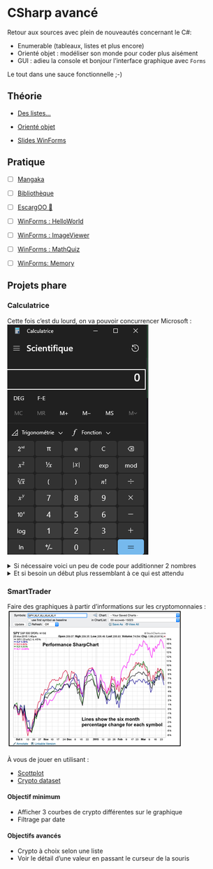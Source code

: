 # CSharp avancé

Retour aux sources avec plein de nouveautés concernant le C#:

- Enumerable (tableaux, listes et plus encore)
- Orienté objet : modéliser son monde pour coder plus aisément
- GUI : adieu la console et bonjour l’interface graphique avec `Forms`

Le tout dans une sauce fonctionnelle ;-)

## Théorie
- [Des listes...](../supports/csharp-list.md)
- [Orienté objet](../supports/csharp-oo.md)


- [Slides WinForms](https://jonathanmelly.github.io/msig24/csharp2-forms/html0/)

## Pratique
- [ ] [Mangaka](../activites/mangaka/README.md)


- [ ] [Bibliothèque](../activites/mangaka/biblio.md)
- [ ] [EscargOO 🐌](../activites/snail/README.md)


- [ ] [WinForms : HelloWorld](https://learn.microsoft.com/fr-ch/visualstudio/ide/create-csharp-winform-visual-studio?toc=%2Fvisualstudio%2Fget-started%2Fcsharp%2Ftoc.json&bc=%2Fvisualstudio%2Fget-started%2Fcsharp%2Fbreadcrumb%2Ftoc.json&view=vs-2022&WT.mc_id=email&sharingId=B032694AB452ABFB)
- [ ] [WinForms : ImageViewer](https://learn.microsoft.com/fr-ch/visualstudio/get-started/csharp/tutorial-windows-forms-picture-viewer-layout?view=vs-2022)
- [ ] [WinForms : MathQuiz](https://learn.microsoft.com/fr-ch/visualstudio/get-started/csharp/tutorial-windows-forms-math-quiz-create-project-add-controls?view=vs-2022)
- [ ] [WinForms: Memory](https://learn.microsoft.com/fr-ch/visualstudio/get-started/csharp/tutorial-windows-forms-create-match-game?view=vs-2022)

## Projets phare

### Calculatrice
Cette fois c’est du lourd, on va pouvoir concurrencer Microsoft :
![calccsharp2.png](assets/calccsharp2.png)

<details>
<summary>Si nécessaire voici un peu de code pour additionner 2 nombres</summary>

# Création d'une Calculatrice Simple en C# Windows Forms

## 1. Structure de base
- Créez un nouveau projet Windows Forms dans Visual Studio
- Nommez-le "SimpleCalculator"

## 2. Design de l'interface utilisateur

Les éléments nécessaires sont :
- Une Form (fenêtre principale)
- Deux TextBox pour les nombres
- Un Button pour l'addition
- Un Label pour afficher le résultat

### Configuration des propriétés

```csharp
// Form
this.Text = "Calculatrice Simple"; // Titre de la fenêtre
this.Size = new Size(300, 200);    // Taille de la fenêtre

// TextBox pour le premier nombre
private TextBox firstNumberTextBox;
firstNumberTextBox.Location = new Point(20, 20);
firstNumberTextBox.Size = new Size(100, 20);
firstNumberTextBox.Name = "firstNumberTextBox";

// TextBox pour le deuxième nombre
private TextBox secondNumberTextBox;
secondNumberTextBox.Location = new Point(20, 50);
secondNumberTextBox.Size = new Size(100, 20);
secondNumberTextBox.Name = "secondNumberTextBox";

// Button pour l'addition
private Button addButton;
addButton.Text = "+";
addButton.Location = new Point(130, 35);
addButton.Size = new Size(50, 23);
addButton.Name = "addButton";

// Label pour le résultat
private Label resultLabel;
resultLabel.Text = "Résultat : ";
resultLabel.Location = new Point(20, 90);
resultLabel.Size = new Size(200, 20);
resultLabel.Name = "resultLabel";
```

## 3. Code de la logique

```csharp
public partial class Form1 : Form
{
    // Déclaration des variables globales
    private TextBox firstNumberTextBox;
    private TextBox secondNumberTextBox;
    private Button addButton;
    private Label resultLabel;

    public Form1()
    {
        InitializeComponent();
        InitializeUI();
    }

    private void InitializeUI()
    {
        // Configuration de la fenêtre
        this.Text = "Calculatrice Simple";
        this.Size = new Size(300, 200);

        // Initialisation des contrôles
        // Premier TextBox
        firstNumberTextBox = new TextBox();
        firstNumberTextBox.Location = new Point(20, 20);
        firstNumberTextBox.Size = new Size(100, 20);
        this.Controls.Add(firstNumberTextBox);

        // Deuxième TextBox
        secondNumberTextBox = new TextBox();
        secondNumberTextBox.Location = new Point(20, 50);
        secondNumberTextBox.Size = new Size(100, 20);
        this.Controls.Add(secondNumberTextBox);

        // Bouton d'addition
        addButton = new Button();
        addButton.Text = "+";
        addButton.Location = new Point(130, 35);
        addButton.Size = new Size(50, 23);
        addButton.Click += new EventHandler(AddButton_Click); // Événement de clic
        this.Controls.Add(addButton);

        // Label de résultat
        resultLabel = new Label();
        resultLabel.Text = "Résultat : ";
        resultLabel.Location = new Point(20, 90);
        resultLabel.Size = new Size(200, 20);
        this.Controls.Add(resultLabel);
    }

    // Gestionnaire d'événement pour le bouton d'addition
    private void AddButton_Click(object sender, EventArgs e)
    {
        try
        {
            // Conversion des entrées en nombres
            double firstNumber = Convert.ToDouble(firstNumberTextBox.Text);
            double secondNumber = Convert.ToDouble(secondNumberTextBox.Text);

            // Calcul de la somme
            double result = firstNumber + secondNumber;

            // Affichage du résultat
            resultLabel.Text = $"Résultat : {result}";
        }
        catch (FormatException)
        {
            // Gestion des erreurs de format
            MessageBox.Show("Veuillez entrer des nombres valides", "Erreur",
                MessageBoxButtons.OK, MessageBoxIcon.Error);
        }
    }
}
```
</details>

<details>
<summary>Et si besoin un début plus ressemblant à ce qui est attendu</summary>

```csharp
using System;
using System.Windows.Forms;
using System.Drawing;

namespace WindowsCalculator
{
    public partial class CalculatorForm : Form
    {
        // Variables pour les calculs
        private double lastNumber = 0;
        private string currentOperator = "";
        private bool isNewNumber = true;

        // Constructeur
        public CalculatorForm()
        {
            InitializeComponents();
        }

        private void InitializeComponents()
        {
            // Configuration de la fenêtre principale
            this.Text = "Calculatrice";
            this.Size = new Size(300, 400);
            this.BackColor = Color.FromArgb(240, 240, 240);
            this.FormBorderStyle = FormBorderStyle.FixedSingle;
            this.MaximizeBox = false;

            // Création de l'écran d'affichage
            TextBox displayTextBox = new TextBox();
            displayTextBox.Size = new Size(260, 50);
            displayTextBox.Location = new Point(10, 10);
            displayTextBox.TextAlign = HorizontalAlignment.Right;
            displayTextBox.Font = new Font("Segoe UI", 20F);
            displayTextBox.Text = "0";
            displayTextBox.ReadOnly = true;
            this.Controls.Add(displayTextBox);

            // Création des boutons
            string[,] buttonTexts = new string[,] {
                { "CE", "C", "⌫", "÷" },
                { "7", "8", "9", "×" },
                { "4", "5", "6", "-" },
                { "1", "2", "3", "+" },
                { "±", "0", ".", "=" }
            };

            for (int row = 0; row < 5; row++)
            {
                for (int col = 0; col < 4; col++)
                {
                    Button btn = new Button();
                    btn.Size = new Size(60, 60);
                    btn.Location = new Point(10 + col * 70, 70 + row * 65);
                    btn.Text = buttonTexts[row, col];
                    btn.Font = new Font("Segoe UI", 12F);
                    btn.FlatStyle = FlatStyle.Flat;
                    
                    // Style des boutons
                    if (char.IsDigit(btn.Text[0]) || btn.Text == ".")
                    {
                        btn.BackColor = Color.White;
                    }
                    else if (btn.Text == "=")
                    {
                        btn.BackColor = Color.FromArgb(120, 162, 255);
                        btn.ForeColor = Color.White;
                    }
                    else
                    {
                        btn.BackColor = Color.FromArgb(230, 230, 230);
                    }

                    // Événements des boutons
                    btn.Click += (sender, e) =>
                    {
                        Button clickedButton = (Button)sender;
                        string buttonText = clickedButton.Text;

                        // Gestion des chiffres
                        if (char.IsDigit(buttonText[0]) || buttonText == ".")
                        {
                            if (isNewNumber)
                            {
                                displayTextBox.Text = buttonText;
                                isNewNumber = false;
                            }
                            else
                            {
                                if (displayTextBox.Text == "0" && buttonText != ".")
                                    displayTextBox.Text = buttonText;
                                else
                                    displayTextBox.Text += buttonText;
                            }
                        }
                        // Gestion des opérateurs
                        else if ("+-×÷".Contains(buttonText))
                        {
                            //TODO
                        }
                        // Gestion du égal
                        else if (buttonText == "=")
                        {
                            //TODO
                        }
                        // Gestion du clear
                        else if (buttonText == "C" || buttonText == "CE")
                        {
                            //TODO
                        }
                        // Gestion du backspace
                        else if (buttonText == "⌫")
                        {
                            //TODO
                        }
                        // Gestion du changement de signe
                        else if (buttonText == "±")
                        {
                            //TODO
                        }
                    };

                    this.Controls.Add(btn);
                }
            }
        }
    }
}
```
</details>

### SmartTrader
Faire des graphiques à partir d’informations sur les cryptomonnaies :
![trade.png](assets/trade.png)

À vous de jouer en utilisant :
- [Scottplot](https://scottplot.net/)
- [Crypto dataset](https://www.kaggle.com/datasets/kaushiksuresh147/top-10-cryptocurrencies-historical-dataset)

#### Objectif minimum
- Afficher 3 courbes de crypto différentes sur le graphique
- Filtrage par date

#### Objectifs avancés
- Crypto à choix selon une liste
- Voir le détail d’une valeur en passant le curseur de la souris